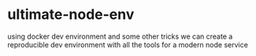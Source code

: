 # ultimate-node-env
using docker dev environment and some other tricks we can create a reproducible dev environment with all the tools for a modern node service

